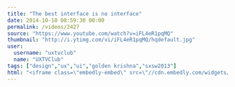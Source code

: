 ```yaml
---
title: "The best interface is no interface"
date: 2014-10-10 08:59:30 00:00
permalink: /videos/2427
source: "https://www.youtube.com/watch?v=iFL4eR1pqMQ"
thumbnail: "http://i.ytimg.com/vi/iFL4eR1pqMQ/hqdefault.jpg"
user:
  username: "uxtvclub"
  name: "UXTVClub"
tags: ["design","ux","ui","golden krishna","sxsw2013"]
html: "<iframe class=\"embedly-embed\" src=\"//cdn.embedly.com/widgets/media.html?src=http%3A%2F%2Fwww.youtube.com%2Fembed%2FiFL4eR1pqMQ%3Fwmode%3Dtransparent%26feature%3Doembed&wmode=transparent&url=http%3A%2F%2Fwww.youtube.com%2Fwatch%3Fv%3DiFL4eR1pqMQ&image=http%3A%2F%2Fi.ytimg.com%2Fvi%2FiFL4eR1pqMQ%2Fhqdefault.jpg&key=daaebf4d9cdd46779200162d0ca86e20&type=text%2Fhtml&schema=youtube\" width=\"854\" height=\"480\" scrolling=\"no\" frameborder=\"0\" allowfullscreen></iframe>"
---
```


